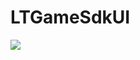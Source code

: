 # LTGameSdkUI
[![](https://jitpack.io/v/muyishuangfeng/LTGameSdkUI.svg)](https://jitpack.io/#muyishuangfeng/LTGameSdkUI)
